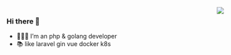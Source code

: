 <!--
**gphper/gphper** is a ✨ _special_ ✨ repository because its `README.md` (this file) appears on your GitHub profile.

Here are some ideas to get you started:

- 🔭 I’m currently working on ...
- 🌱 I’m currently learning ...
- 👯 I’m looking to collaborate on ...
- 🤔 I’m looking for help with ...
- 💬 Ask me about ...
- 📫 How to reach me: ...
- 😄 Pronouns: ...
- ⚡ Fun fact: ...
-->
<img align="right" src="https://github-readme-stats.vercel.app/api?username=gphper&show_icons=true&theme=dracula" />

### Hi there 👋

- 👨🏻‍💻 I’m an php & golang developer
- 📚 like laravel gin vue docker k8s
<!--
-<img align="left" src="https://github-readme-stats.vercel.app/api/top-langs/?username=gphper&layout=compact&theme=radical&card_width=380" />
-->


